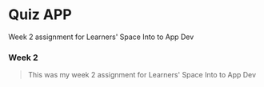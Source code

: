 # Quiz APP

Week 2 assignment for Learners' Space Into to App Dev
 
### Week 2 
> This was my week 2 assignment for Learners' Space Into to App Dev
